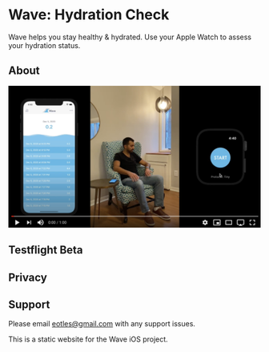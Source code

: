 # Wave: Hydration Check

Wave helps you stay healthy & hydrated. Use your Apple Watch to assess your hydration status.


## About

[![Wave Intro](Wave_Intro_Thumbnail.png)](https://youtu.be/lZIYXQqtuIQ "Wave Intro - Click to Watch!")

## Testflight Beta


## Privacy


## Support
Please email eotles@gmail.com with any support issues.

This is a static website for the Wave iOS project.
